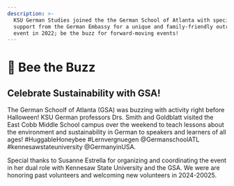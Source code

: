 ```yaml
---
description: >-
  KSU German Studies joined the the German School of Atlanta with special
  support from the German Embassy for a unique and family-friendly outreach
  event in 2022; be the buzz for forward-moving events!
---
```


# 🐝 Bee the Buzz

## Celebrate Sustainability with GSA! <a href="#block-afa74d19be5c4f94b707a2ecee00fd60" id="block-afa74d19be5c4f94b707a2ecee00fd60"></a>

The German Schoolf of Atlanta (GSA) was buzzing with activity right before Halloween! KSU German professors Drs. Smith and Goldblatt visited the East Cobb Middle School campus over the weekend to teach lessons about the environment and sustainability in German to speakers and learners of all ages! #HuggableHoneybee #Lernvergnuegen @GermanschoolATL #kennesawstateuniversity @GermanyinUSA.

Special thanks to Susanne Estrella for organizing and coordinating the event in her dual role with Kennesaw State University and the GSA. We were are honoring past volunteers and welcoming new volunteers in 2024-20025.
